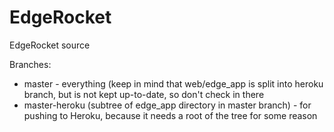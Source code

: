 EdgeRocket
==========

EdgeRocket source

Branches:
* master - everything (keep in mind that web/edge_app is split into heroku branch, but is not kept up-to-date, so don't check in there
* master-heroku (subtree of edge_app directory in master branch) - for pushing to Heroku, because it needs a root of the tree for some reason

